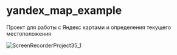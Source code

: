 # yandex_map_example
Проект для работы с Яндекс картами и определения текущего местоположения

![ScreenRecorderProject35_1](https://user-images.githubusercontent.com/80591456/216832521-7e8b0c6d-767c-4bc8-9ac9-fec6e818af1a.gif)
